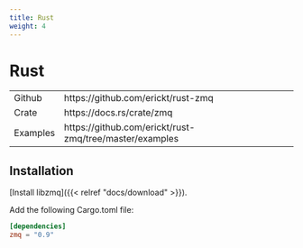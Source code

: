 ```yaml
---
title: Rust
weight: 4
---
```


# Rust

<table>
<tr><td>Github</td><td>https://github.com/erickt/rust-zmq</td></tr>
<tr><td>Crate</td><td>https://docs.rs/crate/zmq</td></tr>
<tr><td>Examples</td><td>https://github.com/erickt/rust-zmq/tree/master/examples</td></tr>
<table>

## Installation

[Install libzmq]({{< relref "docs/download" >}}).

Add the following Cargo.toml file:

```toml
[dependencies]
zmq = "0.9"
```

